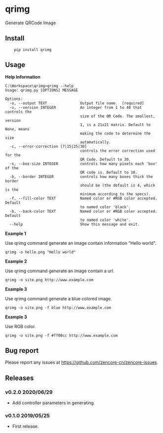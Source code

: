 # qrimg

Generate QRCode Image


## Install

```shell
    pip install qrimg
```

## Usage

**Help Information**

```shell
C:\Workspace\qrimg>qrimg --help
Usage: qrimg.py [OPTIONS] MESSAGE

Options:
  -o, --output TEXT               Output file name.  [required]
  -v, --version INTEGER           An integer from 1 to 40 that controls the
                                  size of the QR Code. The smallest, version
                                  1, is a 21x21 matrix. Default to None, means
                                  making the code to determine the size
                                  automatically.
  -c, --error-correction [7|15|25|30]
                                  controls the error correction used for the
                                  QR Code. Default to 30.
  -s, --box-size INTEGER          controls how many pixels each 'box' of the
                                  QR code is. Default to 10.
  -b, --border INTEGER            controls how many boxes thick the border
                                  should be (the default is 4, which is the
                                  minimum according to the specs).
  -f, --fill-color TEXT           Named color or #RGB color accepted. Default
                                  to named color 'black'.
  -b, --back-color TEXT           Named color or #RGB color accepted. Default
                                  to named color 'white'.
  --help                          Show this message and exit.
```

**Example 1**

Use qrimg command generate an image contain information "Hello world".

```shell
qrimg -o hello.png "Hello world"
```

**Example 2**

Use qrimg command generate an image contain a url.

```shell
qrimg -o site.png http://www.example.com
```

**Example 3**

Use qrimg command generate a blue colored image.

```shell
qrimg -o site.png -f blue http://www.example.com
```

**Example 3**

Use RGB color.

```shell
qrimg -o site.png -f #ff00cc http://www.example.com
```

## Bug report

Please report any issues at https://github.com/zencore-cn/zencore-issues.

## Releases


### v0.2.0 2020/06/29

- Add controller parameters in generating.

### v0.1.0 2019/05/25

- First release.